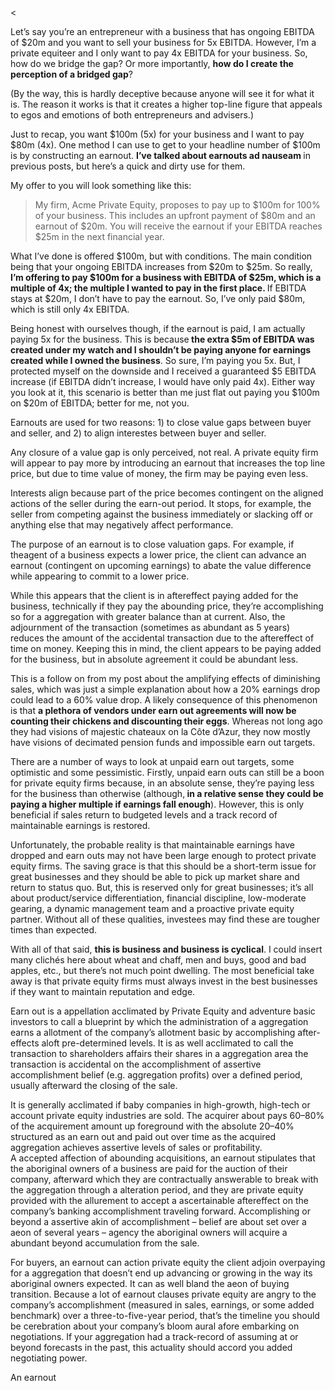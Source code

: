 <<p>Let&#8217;s say you&#8217;re an entrepreneur with a business that has ongoing EBITDA of $20m and you want to sell your business for 5x EBITDA. However, I&#8217;m a private equiteer and I only want to pay 4x EBITDA for your business. So, how do we bridge the gap? Or more importantly, <strong>how do I create the perception of a bridged gap</strong>?</p><p>(By the way, this is hardly deceptive because anyone will see it for what it is. The reason it works is that it creates a higher top-line figure that appeals to egos and emotions of both entrepreneurs and advisers.)</p><p>Just to recap, you want $100m (5x) for your business and I want to pay $80m (4x). One method I can use to get to your headline number of $100m is by constructing an earnout. <strong>I&#8217;ve talked about earnouts ad nauseam </strong>in previous posts, but here&#8217;s a quick and dirty use for them.</p><p>My offer to you will look something like this:</p><blockquote><p>My firm, Acme Private Equity, proposes to pay up to $100m for 100% of your business. This includes an upfront payment of $80m and an earnout of $20m. You will receive the earnout if your EBITDA reaches $25m in the next financial year.</p></blockquote><p>What I&#8217;ve done is offered $100m, but with conditions. The main condition being that your ongoing EBITDA increases from $20m to $25m. So really, <strong>I&#8217;m offering to pay $100m for a business with EBITDA of $25m, which is a multiple of 4x; the multiple I wanted to pay in the first place. </strong>If EBITDA stays at $20m, I don&#8217;t have to pay the earnout. So, I&#8217;ve only paid $80m, which is still only 4x EBITDA.</p><p>Being honest with ourselves though, if the earnout is paid, I am actually paying 5x for the business. This is because<strong> the extra $5m of EBITDA was created under my watch and I shouldn&#8217;t be paying anyone for earnings created while I owned the business</strong>. So sure, I&#8217;m paying you 5x. But, I protected myself on the downside and I received a guaranteed $5 EBITDA increase (if EBITDA didn&#8217;t increase, I would have only paid 4x). Either way you look at it, this scenario is better than me just flat out paying you $100m on $20m of EBITDA; better for me, not you.</p><p>Earnouts are used for two reasons: 1) to close value gaps between buyer and seller, and 2) to align interestes between buyer and seller.</p><p>Any closure of a value gap is only perceived, not real. A private equity firm will appear to pay more by introducing an earnout that increases the top line price, but due to time value of money, the firm may be paying even less.</p><p>Interests align because part of the price becomes contingent on the aligned actions of the seller during the earn-out period. It stops, for example, the seller from competing against the business immediately or slacking off or anything else that may negatively affect performance.</p><p>The purpose of an earnout is to close valuation gaps. For example, if theagent of a business expects a lower price, the client can advance an earnout (contingent on upcoming earnings) to abate the value difference while appearing to commit to a lower price.</p><p>While this appears that the client is in aftereffect paying added for the business, technically if they pay the abounding price, they&#8217;re accomplishing so for a aggregation with greater balance than at current. Also, the adjournment of the transaction (sometimes as abundant as 5 years) reduces the amount of the accidental transaction due to the aftereffect of time on money. Keeping this in mind, the client appears to be paying added for the business, but in absolute agreement it could be abundant less.</p><p>This is a follow on from my post about the amplifying effects of diminishing sales, which was just a simple explanation about how a 20% earnings drop could lead to a 60% value drop. A likely consequence of this phenomenon is that <strong>a plethora of vendors under earn out agreements will now be counting their chickens and discounting their eggs</strong>. Whereas not long ago they had visions of majestic chateaux on la Côte d&#8217;Azur, they now mostly have visions of decimated pension funds and impossible earn out targets.</p><p>There are a number of ways to look at unpaid earn out targets, some optimistic and some pessimistic. Firstly, unpaid earn outs can still be a boon for private equity firms because, in an absolute sense, they&#8217;re paying less for the business than otherwise (although,<strong> in a relative sense they could be paying a higher multiple if earnings fall enough</strong>). However, this is only beneficial if sales return to budgeted levels and a track record of maintainable earnings is restored.</p><p>Unfortunately, the probable reality is that maintainable earnings have dropped and earn outs may not have been large enough to protect private equity firms. The saving grace is that this should be a short-term issue for great businesses and they should be able to pick up market share and return to status quo. But, this is reserved only for great businesses; it&#8217;s all about product/service differentiation, financial discipline, low-moderate gearing, a dynamic management team and a proactive private equity partner. Without all of these qualities, investees may find these are tougher times than expected.</p><p>With all of that said, <strong>this is business and business is cyclical</strong>. I could insert many clichés here about wheat and chaff, men and buys, good and bad apples, etc., but there&#8217;s not much point dwelling. The most beneficial take away is that private equity firms must always invest in the best businesses if they want to maintain reputation and edge.</p><p>Earn out is a appellation acclimated by Private Equity and adventure basic investors to call a blueprint by which the administration of a aggregation earns a allotment of the company&#8217;s allotment basic by accomplishing after-effects aloft pre-determined levels. It is as well acclimated to call the transaction to shareholders affairs their shares in a aggregation area the transaction is accidental on the accomplishment of assertive accomplishment belief (e.g. aggregation profits) over a defined period, usually afterward the closing of the sale.</p><p>It is generally acclimated if baby companies in high-growth, high-tech or account private equity industries are sold. The acquirer about pays 60–80% of the acquirement amount up foreground with the absolute 20–40% structured as an earn out and paid out over time as the acquired aggregation achieves assertive levels of sales or profitability.<br
/> A accepted affection of abounding acquisitions, an earnout stipulates that the aboriginal owners of a business are paid for the auction of their company, afterward which they are contractually answerable to break with the aggregation through a alteration period, and they are private equity provided with the allurement to accept a ascertainable aftereffect on the company&#8217;s banking accomplishment traveling forward. Accomplishing or beyond a assertive akin of accomplishment – belief are about set over a aeon of several years – agency the aboriginal owners will acquire a abundant beyond accumulation from the sale.</p><p>For buyers, an earnout can action private equity the client adjoin overpaying for a aggregation that doesn&#8217;t end up advancing or growing in the way its aboriginal owners expected. It can as well bland the aeon of buying transition. Because a lot of earnout clauses private equity are angry to the company&#8217;s accomplishment (measured in sales, earnings, or some added benchmark) over a three-to-five-year period, that&#8217;s the timeline you should be cerebration about your company&#8217;s bloom aural afore embarking on negotiations. If your aggregation had a track-record of assuming at or beyond forecasts in the past, this actuality should accord you added negotiating power.</p><p>An earnout</p>
